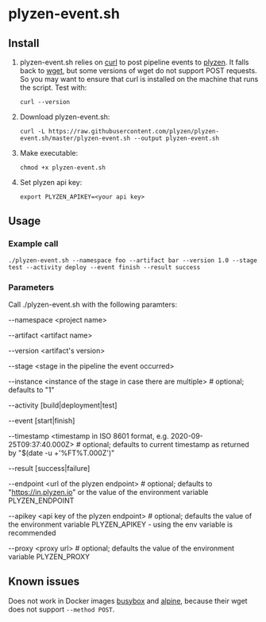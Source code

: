 # plyzen-event.sh

## Install

1. plyzen-event.sh relies on [curl](https://curl.haxx.se) to post pipeline events to [plyzen](https://plyzen.io). It falls back to [wget](https://www.gnu.org/software/wget/), but some versions of wget do not support POST requests. So you may want to ensure that curl is installed on the machine that runs the script. Test with:
    ```
    curl --version
    ```
1. Download plyzen-event.sh:
    ```
    curl -L https://raw.githubusercontent.com/plyzen/plyzen-event.sh/master/plyzen-event.sh --output plyzen-event.sh
    ```
1. Make executable:
    ```
    chmod +x plyzen-event.sh
    ```
1. Set plyzen api key:
    ```
    export PLYZEN_APIKEY=<your api key>
    ```

## Usage

### Example call

```
./plyzen-event.sh --namespace foo --artifact bar --version 1.0 --stage test --activity deploy --event finish --result success
```

### Parameters

Call ./plyzen-event.sh with the following paramters:

--namespace \<project name\>
  
--artifact \<artifact name\>
  
--version \<artifact's version\>

--stage \<stage in the pipeline the event occurred\>
  
--instance \<instance of the stage in case there are multiple\> # optional; defaults to "1"
  
--activity \[build|deployment|test\]

--event \[start|finish\]

--timestamp \<timestamp in ISO 8601 format, e.g. 2020-09-25T09:37:40.000Z\> # optional; defaults to current timestamp as returned by "$(date -u +'%FT%T.000Z')"

--result \[success|failure\]

--endpoint \<url of the plyzen endpoint\> # optional; defaults to "https://in.plyzen.io" or the value of the environment variable PLYZEN_ENDPOINT
  
--apikey \<api key of the plyzen endpoint\> # optional; defaults the value of the environment variable PLYZEN_APIKEY - using the env variable is recommended

--proxy \<proxy url\> # optional; defaults the value of the environment variable PLYZEN_PROXY

## Known issues

Does not work in Docker images [busybox](https://hub.docker.com/_/busybox) and [alpine](https://hub.docker.com/_/alpine), because their wget does not support `--method POST`.
